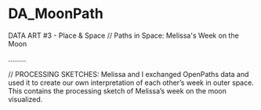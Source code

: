 # DA_MoonPath

DATA ART #3 - Place & Space
// Paths in Space: Melissa's Week on the Moon

………

// PROCESSING SKETCHES:
Melissa and I exchanged OpenPaths data and used it to create our own interpretation of each other’s week in outer space. This contains the processing sketch of Melissa’s week on the moon visualized.
